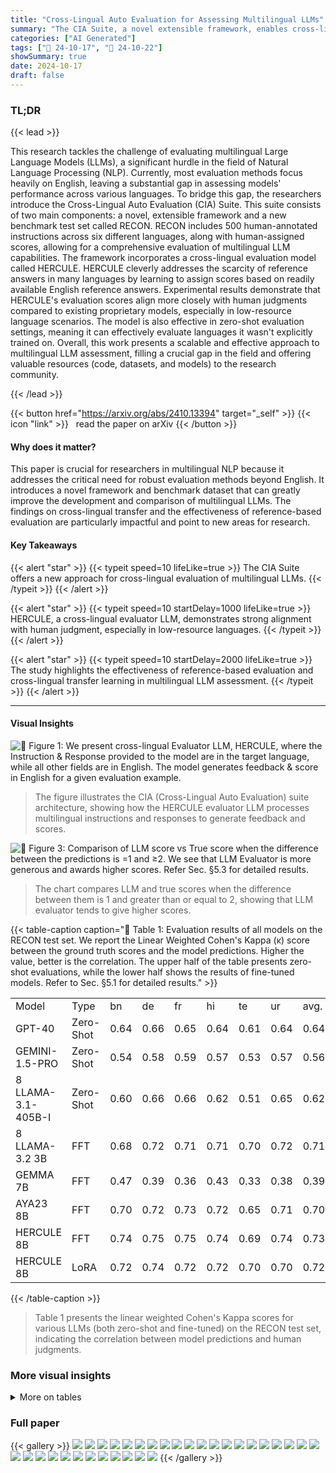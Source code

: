 ```yaml
---
title: "Cross-Lingual Auto Evaluation for Assessing Multilingual LLMs"
summary: "The CIA Suite, a novel extensible framework, enables cross-lingual evaluation of multilingual LLMs using evaluator LLMs and a new multilingual benchmark dataset."
categories: ["AI Generated"]
tags: ["🔖 24-10-17", "🤗 24-10-22"]
showSummary: true
date: 2024-10-17
draft: false
---
```


### TL;DR


{{< lead >}}

This research tackles the challenge of evaluating multilingual Large Language Models (LLMs), a significant hurdle in the field of Natural Language Processing (NLP).  Currently, most evaluation methods focus heavily on English, leaving a substantial gap in assessing models' performance across various languages. To bridge this gap, the researchers introduce the Cross-Lingual Auto Evaluation (CIA) Suite. This suite consists of two main components: a novel, extensible framework and a new benchmark test set called RECON.  RECON includes 500 human-annotated instructions across six different languages, along with human-assigned scores, allowing for a comprehensive evaluation of multilingual LLM capabilities.  The framework incorporates a cross-lingual evaluation model called HERCULE. HERCULE cleverly addresses the scarcity of reference answers in many languages by learning to assign scores based on readily available English reference answers.  Experimental results demonstrate that HERCULE's evaluation scores align more closely with human judgments compared to existing proprietary models, especially in low-resource language scenarios.  The model is also effective in zero-shot evaluation settings, meaning it can effectively evaluate languages it wasn't explicitly trained on.  Overall, this work presents a scalable and effective approach to multilingual LLM assessment, filling a crucial gap in the field and offering valuable resources (code, datasets, and models) to the research community.

{{< /lead >}}


{{< button href="https://arxiv.org/abs/2410.13394" target="_self" >}}
{{< icon "link" >}} &nbsp; read the paper on arXiv
{{< /button >}}

#### Why does it matter?
This paper is crucial for researchers in multilingual NLP because it addresses the critical need for robust evaluation methods beyond English.  It introduces a novel framework and benchmark dataset that can greatly improve the development and comparison of multilingual LLMs. The findings on cross-lingual transfer and the effectiveness of reference-based evaluation are particularly impactful and point to new areas for research.
#### Key Takeaways

{{< alert "star" >}}
{{< typeit speed=10 lifeLike=true >}} The CIA Suite offers a new approach for cross-lingual evaluation of multilingual LLMs. {{< /typeit >}}
{{< /alert >}}

{{< alert "star" >}}
{{< typeit speed=10 startDelay=1000 lifeLike=true >}} HERCULE, a cross-lingual evaluator LLM, demonstrates strong alignment with human judgment, especially in low-resource languages. {{< /typeit >}}
{{< /alert >}}

{{< alert "star" >}}
{{< typeit speed=10 startDelay=2000 lifeLike=true >}} The study highlights the effectiveness of reference-based evaluation and cross-lingual transfer learning in multilingual LLM assessment. {{< /typeit >}}
{{< /alert >}}

------
#### Visual Insights



![](figures/figures_1_0.png "🔼 Figure 1: We present cross-lingual Evaluator LLM, HERCULE, where the Instruction & Response provided to the model are in the target language, while all other fields are in English. The model generates feedback & score in English for a given evaluation example.")

> The figure illustrates the CIA (Cross-Lingual Auto Evaluation) suite architecture, showing how the HERCULE evaluator LLM processes multilingual instructions and responses to generate feedback and scores.





![](charts/charts_6_0.png "🔼 Figure 3: Comparison of LLM score vs True score when the difference between the predictions is =1 and ≥2. We see that LLM Evaluator is more generous and awards higher scores. Refer Sec. §5.3 for detailed results.")

> The chart compares LLM and true scores when the difference between them is 1 and greater than or equal to 2, showing that LLM evaluator tends to give higher scores.





{{< table-caption caption="🔽 Table 1: Evaluation results of all models on the RECON test set. We report the Linear Weighted Cohen's Kappa (κ) score between the ground truth scores and the model predictions. Higher the value, better is the correlation. The upper half of the table presents zero-shot evaluations, while the lower half shows the results of fine-tuned models. Refer to Sec. §5.1 for detailed results." >}}
<table id='0' style='font-size:16px'><tr><td>Model</td><td>Type</td><td>bn</td><td>de</td><td>fr</td><td>hi</td><td>te</td><td>ur</td><td>avg.</td></tr><tr><td>GPT-40</td><td>Zero-Shot</td><td>0.64</td><td>0.66</td><td>0.65</td><td>0.64</td><td>0.61</td><td>0.64</td><td>0.64</td></tr><tr><td>GEMINI-1.5-PRO</td><td>Zero-Shot</td><td>0.54</td><td>0.58</td><td>0.59</td><td>0.57</td><td>0.53</td><td>0.57</td><td>0.56</td></tr><tr><td>8 LLAMA-3.1-405B-I</td><td>Zero-Shot</td><td>0.60</td><td>0.66</td><td>0.66</td><td>0.62</td><td>0.51</td><td>0.65</td><td>0.62</td></tr><tr><td>8 LLAMA-3.2 3B</td><td>FFT</td><td>0.68</td><td>0.72</td><td>0.71</td><td>0.71</td><td>0.70</td><td>0.72</td><td>0.71</td></tr><tr><td>GEMMA 7B</td><td>FFT</td><td>0.47</td><td>0.39</td><td>0.36</td><td>0.43</td><td>0.33</td><td>0.38</td><td>0.39</td></tr><tr><td> AYA23 8B</td><td>FFT</td><td>0.70</td><td>0.72</td><td>0.73</td><td>0.72</td><td>0.65</td><td>0.71</td><td>0.70</td></tr><tr><td>HERCULE 8B</td><td>FFT</td><td>0.74</td><td>0.75</td><td>0.75</td><td>0.74</td><td>0.69</td><td>0.74</td><td>0.73</td></tr><tr><td>HERCULE 8B</td><td>LoRA</td><td>0.72</td><td>0.74</td><td>0.72</td><td>0.72</td><td>0.70</td><td>0.70</td><td>0.72</td></tr></table>{{< /table-caption >}}

> Table 1 presents the  linear weighted Cohen's Kappa scores for various LLMs (both zero-shot and fine-tuned) on the RECON test set, indicating the correlation between model predictions and human judgments.



### More visual insights




<details>
<summary>More on tables
</summary>


{{< table-caption caption="🔽 Table 2: Pearson correlation (ρ) between human annotator scores and Evaluator LLM scores on a sample of 100 prompt-response pairs. A higher value indicates stronger alignment with human judgments. See Sec. §5.2 for detailed results." >}}
<table id='2' style='font-size:16px'><tr><td>Model</td><td>bn</td><td>hi</td><td>te</td><td>ur</td></tr><tr><td>GPT-40</td><td>0.37</td><td>0.61</td><td>0.62</td><td>0.67</td></tr><tr><td>GEMINI-PRO</td><td>0.31</td><td>0.51</td><td>0.61</td><td>0.62</td></tr><tr><td>8 LLAMA 405B-I</td><td>0.38</td><td>0.59</td><td>0.67</td><td>0.72</td></tr><tr><td>HERCULE 8B</td><td>0.42</td><td>0.53</td><td>0.74</td><td>0.78</td></tr><tr><td>IAA</td><td>0.38</td><td>0.38</td><td>0.44</td><td>0.46</td></tr></table>{{< /table-caption >}}

> Table 2 presents the Pearson correlation between human annotator scores and Evaluator LLM scores, indicating the level of agreement between human and LLM evaluations.


{{< table-caption caption="🔽 Table 1: Evaluation results of all models on the RECON test set. We report the Linear Weighted Cohen's Kappa (κ) score between the ground truth scores and the model predictions. Higher the value, better is the correlation. The upper half of the table presents zero-shot evaluations, while the lower half shows the results of fine-tuned models. Refer to Sec. §5.1 for detailed results." >}}
<table id='0' style='font-size:16px'><tr><td></td><td>bn</td><td>de</td><td>fr</td><td>hi</td><td>te</td><td>ur</td><td>Avg.</td></tr><tr><td></td><td>0.64</td><td>0.66</td><td>0.65</td><td>0.64</td><td>0.61</td><td>0.64</td><td>0.64</td></tr><tr><td></td><td>0.61</td><td>0.69</td><td>0.71</td><td>0.08</td><td>0.50</td><td>0.39</td><td>0.50</td></tr><tr><td>bn</td><td>0.74</td><td>0.76</td><td>0.74</td><td>0.74</td><td>0.57</td><td>0.72</td><td>0.71</td></tr><tr><td>de</td><td>0.64</td><td>0.75</td><td>0.72</td><td>0.70</td><td>0.62</td><td>0.69</td><td>0.69</td></tr><tr><td>fr</td><td>0.62</td><td>0.75</td><td>0.75</td><td>0.69</td><td>0.60</td><td>0.68</td><td>0.68</td></tr><tr><td>hi</td><td>0.62</td><td>0.76</td><td>0.77</td><td>0.74</td><td>0.56</td><td>0.69</td><td>0.69</td></tr><tr><td>te</td><td>0.65</td><td>0.71</td><td>0.72</td><td>0.72</td><td>0.69</td><td>0.72</td><td>0.70</td></tr><tr><td>ur</td><td>0.64</td><td>0.76</td><td>0.77</td><td>0.73</td><td>0.59</td><td>0.74</td><td>0.70</td></tr><tr><td></td><td>0.74</td><td>0.75</td><td>0.75</td><td>0.74</td><td>0.69</td><td>0.74</td><td>0.73</td></tr></table>{{< /table-caption >}}

> Table 1 presents the linear weighted Cohen's Kappa scores evaluating the agreement between ground truth scores and model predictions for various models on the RECON test set, differentiating between zero-shot and fine-tuned model evaluations.


{{< table-caption caption="🔽 Table 1: Evaluation results of all models on the RECON test set. We report the Linear Weighted Cohen's Kappa (κ) score between the ground truth scores and the model predictions. Higher the value, better is the correlation. The upper half of the table presents zero-shot evaluations, while the lower half shows the results of fine-tuned models. Refer to Sec. §5.1 for detailed results." >}}
<table id='9' style='font-size:16px'><tr><td>Model</td><td>bn</td><td>hi</td><td>te</td><td>avg.</td></tr><tr><td>GEMMA-2B</td><td>0.64</td><td>0.62</td><td>0.60</td><td>0.62</td></tr><tr><td>S S ARVAM-2B</td><td>0.58</td><td>0.56</td><td>0.58</td><td>0.57</td></tr><tr><td>GEMMA-2B-IT</td><td>0.64</td><td>0.67</td><td>0.61</td><td>0.64</td></tr><tr><td>8 LLAMA 3.2 3B</td><td>0.68</td><td>0.71</td><td>0.70</td><td>0.70</td></tr></table>{{< /table-caption >}}

> Table 1 shows the performance of different LLMs (both zero-shot and fine-tuned) on the RECON benchmark, measured by the Linear Weighted Cohen's Kappa score.


{{< table-caption caption="🔽 Table 1: Evaluation results of all models on the RECON test set. We report the Linear Weighted Cohen's Kappa (κ) score between the ground truth scores and the model predictions. Higher the value, better is the correlation. The upper half of the table presents zero-shot evaluations, while the lower half shows the results of fine-tuned models. Refer to Sec. §5.1 for detailed results." >}}
<table id='0' style='font-size:16px'><tr><td>Model</td><td>bn</td><td>de</td><td>fr</td><td>hi</td><td>te</td><td>ur</td><td>avg.</td></tr><tr><td>Single</td><td>0.74</td><td>0.75</td><td>0.75</td><td>0.74</td><td>0.69</td><td>0.74</td><td>0.73</td></tr><tr><td>Joint</td><td>0.70</td><td>0.70</td><td>0.70</td><td>0.69</td><td>0.68</td><td>0.67</td><td>0.69</td></tr><tr><td>Linear</td><td>0.71</td><td>0.75</td><td>0.77</td><td>0.73</td><td>0.64</td><td>0.73</td><td>0.72</td></tr><tr><td>TIES</td><td>0.68</td><td>0.74</td><td>0.77</td><td>0.76</td><td>0.64</td><td>0.72</td><td>0.72</td></tr></table>{{< /table-caption >}}

> Table 1 shows the Linear Weighted Cohen's Kappa scores of various LLMs on the RECON benchmark, comparing zero-shot and fine-tuned models.


{{< table-caption caption="🔽 Table 1: Evaluation results of all models on the RECON test set. We report the Linear Weighted Cohen's Kappa (κ) score between the ground truth scores and the model predictions. Higher the value, better is the correlation. The upper half of the table presents zero-shot evaluations, while the lower half shows the results of fine-tuned models. Refer to Sec. §5.1 for detailed results." >}}
<br><table id='14' style='font-size:14px'><tr><td></td><td colspan="2"></td><td colspan="2"></td><td colspan="2">8</td><td colspan="2"></td></tr><tr><td></td><td>T</td><td>Ps</td><td>T</td><td>Ps</td><td>T</td><td>Ps</td><td>T</td><td>Ps</td></tr><tr><td>bn</td><td>0.28</td><td>0.35</td><td>0.22</td><td>0.28</td><td>0.33</td><td>0.40</td><td>0.35</td><td>0.43</td></tr><tr><td>hi</td><td>0.43</td><td>0.52</td><td>0.38</td><td>0.47</td><td>0.40</td><td>0.48</td><td>0.36</td><td>0.43</td></tr><tr><td>te</td><td>0.50</td><td>0.62</td><td>0.51</td><td>0.63</td><td>0.57</td><td>0.67</td><td>0.61</td><td>0.75</td></tr><tr><td>ur</td><td>0.54</td><td>0.66</td><td>0.53</td><td>0.64</td><td>0.57</td><td>0.70</td><td>0.65</td><td>0.77</td></tr></table>{{< /table-caption >}}

> Table 1 presents the performance of various LLMs (both zero-shot and fine-tuned) on the RECON benchmark, measured by the linear weighted Cohen's Kappa score.


{{< table-caption caption="🔽 Table 1: Evaluation results of all models on the RECON test set. We report the Linear Weighted Cohen's Kappa (κ) score between the ground truth scores and the model predictions. Higher the value, better is the correlation. The upper half of the table presents zero-shot evaluations, while the lower half shows the results of fine-tuned models. Refer to Sec. §5.1 for detailed results." >}}
<table id='2' style='font-size:14px'><tr><td>Reference</td><td>Model Prediction - Translated</td></tr><tr><td>Anna - Ben - Carl - Dave - Eve - Frank</td><td>Anna - Ben - Frank - Dave - Eve - Carl</td></tr></table>{{< /table-caption >}}

> Table 1 presents the Cohen's Kappa scores evaluating the correlation between ground truth scores and model predictions for various models on the RECON test set, categorized by zero-shot and fine-tuned settings.


{{< table-caption caption="🔽 Table 1: Evaluation results of all models on the RECON test set. We report the Linear Weighted Cohen's Kappa (κ) score between the ground truth scores and the model predictions. Higher the value, better is the correlation. The upper half of the table presents zero-shot evaluations, while the lower half shows the results of fine-tuned models. Refer to Sec. §5.1 for detailed results." >}}
<table id='2' style='font-size:14px'><tr><td>Reference</td><td>Model Prediction</td></tr><tr><td>Anna - Ben - Carl - Dave - Eve - Frank</td><td>Anna - Ben - Frank - Dave - Eve - Carl</td></tr></table>{{< /table-caption >}}

> Table 1 presents the performance of various LLMs, both zero-shot and fine-tuned, on the RECON test set using a linear weighted Cohen's Kappa score.


{{< table-caption caption="🔽 Table 1: Evaluation results of all models on the RECON test set. We report the Linear Weighted Cohen's Kappa (κ) score between the ground truth scores and the model predictions. Higher the value, better is the correlation. The upper half of the table presents zero-shot evaluations, while the lower half shows the results of fine-tuned models. Refer to Sec. §5.1 for detailed results." >}}
<table id='2' style='font-size:14px'><tr><td>Reference</td><td>Model Prediction - Translated</td></tr><tr><td>Anna - Ben - Carl - Dave - Eve - Frank</td><td>Anna - Ben - Frank - Dave - Eve - Carl</td></tr></table>{{< /table-caption >}}

> Table 1 presents the linear weighted Cohen's Kappa scores of various LLMs on the RECON test set, comparing zero-shot and fine-tuned model performances.


</details>


### Full paper

{{< gallery >}}
<img src="paper_images/1.png" class="grid-w50 md:grid-w33 xl:grid-w25" />
<img src="paper_images/2.png" class="grid-w50 md:grid-w33 xl:grid-w25" />
<img src="paper_images/3.png" class="grid-w50 md:grid-w33 xl:grid-w25" />
<img src="paper_images/4.png" class="grid-w50 md:grid-w33 xl:grid-w25" />
<img src="paper_images/5.png" class="grid-w50 md:grid-w33 xl:grid-w25" />
<img src="paper_images/6.png" class="grid-w50 md:grid-w33 xl:grid-w25" />
<img src="paper_images/7.png" class="grid-w50 md:grid-w33 xl:grid-w25" />
<img src="paper_images/8.png" class="grid-w50 md:grid-w33 xl:grid-w25" />
<img src="paper_images/9.png" class="grid-w50 md:grid-w33 xl:grid-w25" />
<img src="paper_images/10.png" class="grid-w50 md:grid-w33 xl:grid-w25" />
<img src="paper_images/11.png" class="grid-w50 md:grid-w33 xl:grid-w25" />
<img src="paper_images/12.png" class="grid-w50 md:grid-w33 xl:grid-w25" />
<img src="paper_images/13.png" class="grid-w50 md:grid-w33 xl:grid-w25" />
<img src="paper_images/14.png" class="grid-w50 md:grid-w33 xl:grid-w25" />
<img src="paper_images/15.png" class="grid-w50 md:grid-w33 xl:grid-w25" />
<img src="paper_images/16.png" class="grid-w50 md:grid-w33 xl:grid-w25" />
<img src="paper_images/17.png" class="grid-w50 md:grid-w33 xl:grid-w25" />
<img src="paper_images/18.png" class="grid-w50 md:grid-w33 xl:grid-w25" />
<img src="paper_images/19.png" class="grid-w50 md:grid-w33 xl:grid-w25" />
<img src="paper_images/20.png" class="grid-w50 md:grid-w33 xl:grid-w25" />
<img src="paper_images/21.png" class="grid-w50 md:grid-w33 xl:grid-w25" />
<img src="paper_images/22.png" class="grid-w50 md:grid-w33 xl:grid-w25" />
<img src="paper_images/23.png" class="grid-w50 md:grid-w33 xl:grid-w25" />
<img src="paper_images/24.png" class="grid-w50 md:grid-w33 xl:grid-w25" />
<img src="paper_images/25.png" class="grid-w50 md:grid-w33 xl:grid-w25" />
<img src="paper_images/26.png" class="grid-w50 md:grid-w33 xl:grid-w25" />
<img src="paper_images/27.png" class="grid-w50 md:grid-w33 xl:grid-w25" />
<img src="paper_images/28.png" class="grid-w50 md:grid-w33 xl:grid-w25" />
<img src="paper_images/29.png" class="grid-w50 md:grid-w33 xl:grid-w25" />
<img src="paper_images/30.png" class="grid-w50 md:grid-w33 xl:grid-w25" />
<img src="paper_images/31.png" class="grid-w50 md:grid-w33 xl:grid-w25" />
<img src="paper_images/32.png" class="grid-w50 md:grid-w33 xl:grid-w25" />
{{< /gallery >}}